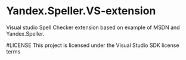 # Yandex.Speller.VS-extension
Visual studio Spell Checker extension  based on example of MSDN and Yandex.Speller.

#LICENSE 
This project is licensed under the Visual Studio SDK license terms
